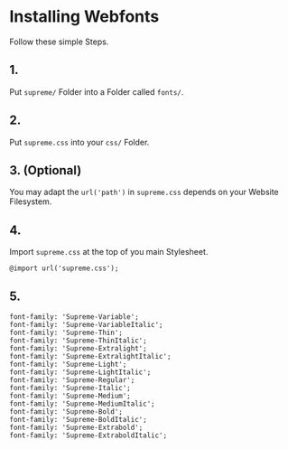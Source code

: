 # Installing Webfonts
Follow these simple Steps.

## 1.
Put `supreme/` Folder into a Folder called `fonts/`.

## 2.
Put `supreme.css` into your `css/` Folder.

## 3. (Optional)
You may adapt the `url('path')` in `supreme.css` depends on your Website Filesystem.

## 4.
Import `supreme.css` at the top of you main Stylesheet.

```
@import url('supreme.css');
```

## 5.


```
font-family: 'Supreme-Variable';
font-family: 'Supreme-VariableItalic';
font-family: 'Supreme-Thin';
font-family: 'Supreme-ThinItalic';
font-family: 'Supreme-Extralight';
font-family: 'Supreme-ExtralightItalic';
font-family: 'Supreme-Light';
font-family: 'Supreme-LightItalic';
font-family: 'Supreme-Regular';
font-family: 'Supreme-Italic';
font-family: 'Supreme-Medium';
font-family: 'Supreme-MediumItalic';
font-family: 'Supreme-Bold';
font-family: 'Supreme-BoldItalic';
font-family: 'Supreme-Extrabold';
font-family: 'Supreme-ExtraboldItalic';
```


